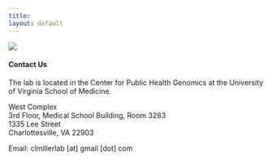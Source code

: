 ```yaml
---
title:
layout: default
---
```


<img src = "https://clintmil.github.io/millerlab/images/uva-Aerial_Grounds_01HiRes_3.jpg">

#### Contact Us

The lab is located in the Center for Public Health Genomics at the University of Virginia School of Medicine.

West Complex  
3rd Floor, Medical School Building, Room 3283  
1335 Lee Street  
Charlottesville, VA 22903

Email: clmillerlab [at] gmail [dot] com
